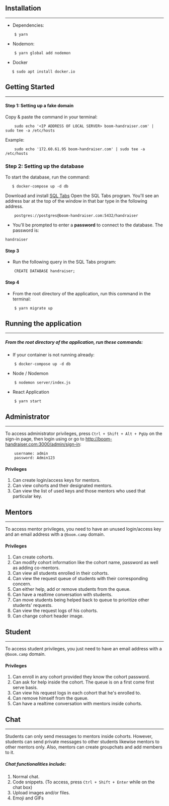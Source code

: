 ## Installation
------

* Dependencies:
```
    $ yarn
```
* Nodemon:
```
    $ yarn global add nodemon
```
* Docker
```
   $ sudo apt install docker.io
```
## Getting Started
------

#### Step 1: Setting up a fake domain
Copy & paste the command in your terminal:
````
    sudo echo '<IP ADDRESS OF LOCAL SERVER> boom-handraiser.com' | sudo tee -a /etc/hosts
````
Example:
```
    sudo echo '172.60.61.95 boom-handraiser.com' | sudo tee -a /etc/hosts
```
### Step 2: Setting up the database
  To start the database, run the command:
```
   $ docker-compose up -d db
```
Download and install [SQL Tabs](https://www.sqltabs.com/)
Open the SQL Tabs program. You'll see an address bar at the top of the window in that bar type in the following address.
```
    postgres://postgres@boom-handraiser.com:5432/handraiser
```
  * You'll be prompted to enter a **password** to connect to the database. The password is:
```
handraiser
```
#### Step 3
  * Run the following query in the SQL Tabs program:
```
    CREATE DATABASE handraiser;
```
#### Step 4
  * From the root directory of the application, run this command in the terminal:
```
    $ yarn migrate up
```
## Running the application
------
##### From the root directory of the application, run these commands:
* If your container is not running already:
```
    $ docker-compose up -d db
```
* Node / Nodemon
```
    $ nodemon server/index.js
```
* React Application
```
    $ yarn start
```

## Administrator
------
To access administrator privileges, press `Ctrl + Shift + Alt + PgUp` on the sign-in page, then login using or go to http://boom-handraiser.com:3000/admin/sign-in:
```
    username: admin
    password: Admin123
```
#### Privileges
1. Can create login/access keys for mentors.
2. Can view cohorts and their designated mentors.
3. Can view the list of used keys and those mentors who used that particular key.

## Mentors
------
To access mentor privileges, you need to have an unused login/access key and an email address with a `@boom.camp` domain.
#### Privileges
1. Can create cohorts.
2. Can modify cohort information like the cohort name, password as well as adding co-mentors.
3. Can view all students enrolled in their cohorts.
4. Can view the request queue of students with their corresponding concern.
5. Can either help, add or remove students from the queue.
6. Can have a realtime conversation with students.
7. Can move students being helped back to queue to prioritize other students' requests.
8. Can view the request logs of his cohorts. 
9. Can change cohort header image.

## Student
------
To access student privileges, you just need to have an email address with a `@boom.camp` domain.
#### Privileges
1. Can enroll in any cohort provided they know the cohort password.
2. Can ask for help inside the cohort. The queue is on a first come first serve basis.
3. Can view his request logs in each cohort that he's enrolled to.
5. Can remove himself from the queue.
6. Can have a realtime conversation with mentors inside cohorts.

## Chat
------
Students can only send messages to mentors inside cohorts. However, students can send private messages to other students likewise mentors to other mentors only. Also, mentors can create groupchats and add members to it.
##### Chat functionalities include:
1. Normal chat.
2. Code snippets. (To access, press `Ctrl + Shift + Enter` while on the chat box)
3. Upload images and/or files.
4. Emoji and GIFs